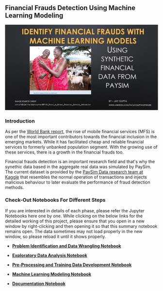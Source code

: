 
## Financial Frauds Detection Using Machine Learning Modeling
<p align="center">
<img src="https://github.com/jayguptacal/BankingAndInvestments/blob/main/FinancialFraudDetection/images/financialfraudspresentationcover.png">
</p>

### Introduction ###
As per the <a href="http://documents1.worldbank.org/curated/en/249151504766545101/pdf/119208-BRI-PUBLIC-Brief-Fraud-in-Mobile-Financial-Services-April-2017.pdf" target="_blank">World Bank report</a>, the rise of mobile financial services (MFS) is one of the most important contributors towards the financial inclusion in the emerging markets. While it has facilitated cheap and reliable financial services to formerly unbanked population segment. With the growing use of these services, there is a growth in the financial frauds too.

Financial frauds detection is an important research field and that's why the synethic data based in the aggregate real data was simulated by PaySim. The current dataset is provided by the <a href="https://www.kaggle.com/ntnu-testimon/paysim1" target="_blank">PaySim Data research team at Kaggle</a> that resembles the normal operation of transactions and injects malicious behaviour to later evaluate the performance of fraud detection methods.

### Check-Out Notebooks For Different Steps ###

If you are interested in details of each phase, please refer the Jupyter Notebooks here one by one. While clicking on the below links for the detailed working of this project, please ensure that you open in a new window by right-clicking and then opening it so that this summary notebook remains open. The data sometimes may not load properly in the new window, so please reload it until it shows properly.

* <a href="https://github.com/jayguptacal/BankingAndInvestments/blob/main/FinancialFraudDetection/Financial_Frauds_DataWrangling.ipynb" target="_blank"><b>Problem Identification and Data Wrangling Notebook</b></a>

* <a href="https://github.com/jayguptacal/BankingAndInvestments/blob/main/FinancialFraudDetection/Financial_Frauds_Exploratory_Data_Analysis.ipynb" target="_blank"><b>Exploratory Data Analysis Notebook</b></a>

* <a href="https://github.com/jayguptacal/BankingAndInvestments/blob/main/FinancialFraudDetection/Financial_Frauds_Preprocessing.ipynb" target="_blank"><b>Pre-Processing and Training Data Development Notebook</b></a>

* <a href="https://github.com/jayguptacal/BankingAndInvestments/blob/main/FinancialFraudDetection/Financial_Frauds_Machine_Learning.ipynb" target="_blank"><b>Machine Learning Modeling Notebook</b></a>

* <a href="https://github.com/jayguptacal/BankingAndInvestments/blob/main/FinancialFraudDetection/Financial_Frauds_Documentation.ipynb" target="_blank"><b>Documentation Notebook</b></a>
